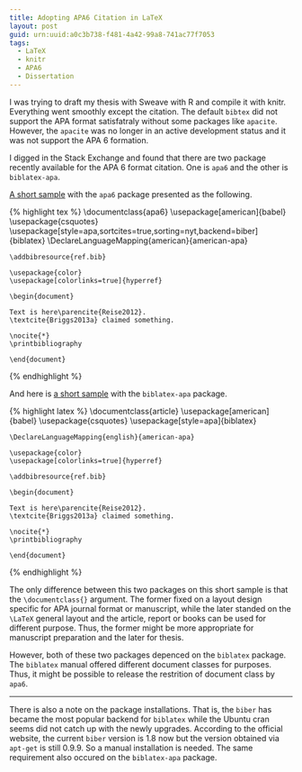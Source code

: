 ```yaml
---
title: Adopting APA6 Citation in LaTeX
layout: post
guid: urn:uuid:a0c3b738-f481-4a42-99a8-741ac77f7053
tags:
  - LaTeX
  - knitr
  - APA6
  - Dissertation
---
```


I was trying to draft my thesis with Sweave with R and compile it with knitr. Everything went smoothly except the citation. The default ```bibtex``` did not support the APA format satisfatraly without some packages like ```apacite```. However, the ```apacite``` was no longer in an active development status and it was not support the APA 6 formation.

I digged in the Stack Exchange and found that there are two package recently available for the APA 6 format citation. One is ```apa6``` and the other is ```biblatex-apa```. 

[A short sample](/media/pictures/test1.pdf) with the ```apa6``` package presented as the following.

{% highlight tex %}
    \documentclass{apa6}
    \usepackage[american]{babel}
    \usepackage{csquotes}
    \usepackage[style=apa,sortcites=true,sorting=nyt,backend=biber]{biblatex}
    \DeclareLanguageMapping{american}{american-apa}

    \addbibresource{ref.bib}

    \usepackage{color}
    \usepackage[colorlinks=true]{hyperref}

    \begin{document}

    Text is here\parencite{Reise2012}.
    \textcite{Briggs2013a} claimed something.
    
    \nocite{*}
    \printbibliography

    \end{document}
{% endhighlight %}

And here is [a short sample](/media/pictures/test.pdf) with the ```biblatex-apa``` package.

{% highlight latex %}
    \documentclass{article}
    \usepackage[american]{babel}
    \usepackage{csquotes}
    \usepackage[style=apa]{biblatex}

    \DeclareLanguageMapping{english}{american-apa}

    \usepackage{color}
    \usepackage[colorlinks=true]{hyperref}

    \addbibresource{ref.bib}

    \begin{document}

    Text is here\parencite{Reise2012}.
    \textcite{Briggs2013a} claimed something.

    \nocite{*}
    \printbibliography

    \end{document}
{% endhighlight %}

The only difference between this two packages on this short sample is that the ```\documentclass{}``` argument. The former fixed on a layout design specific for APA journal format or manuscript, while the later standed on the ```\LaTeX``` general layout and the article, report or books can be used for different purpose. Thus, the former might be more appropriate for manuscript preparation and the later for thesis.

However, both of these two packages depenced on the ```biblatex``` package. The ```biblatex``` manual offered different document classes for purposes. Thus, it might be possible to release the restrition of document class by ```apa6```.

---------------------------------------------------------------

There is also a note on the package installations. That is, the ```biber``` has became the most popular backend for ```biblatex``` while the Ubuntu cran seems did not catch up with the newly upgrades. According to the official website, the current ```biber``` version is 1.8 now but the version obtained via ```apt-get``` is still 0.9.9. So a manual installation is needed. The same requirement also occured on the ```biblatex-apa``` package. 
